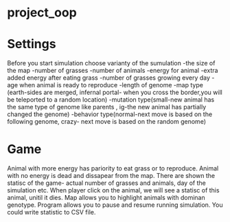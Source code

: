 # project_oop
# Settings
Before you start simulation choose varianty of the sumulation
-the size of the map
-number of grasses
-number of animals
-energy for animal
-extra added energy after eating grass
-number of grasses growing every day
-age when animal is ready to reproduce
-length of genome
-map type (earth-sides are merged, infernal portal- when you cross the border,you will be teleported to a random location)
-mutation type(small-new animal has the same type of genome like parents , ig-the new animal has partially changed the genome)
-behavior type(normal-next move is based on the following genome, crazy- next move is based on the random genome)
# Game
Animal with more energy has pariority to eat grass or to reproduce.
Animal with no energy is dead and dissapear from the map.
There are shown the statisc of the game- actual number of grasses and animals, day of the simulation etc.
When player click on the animal, we will see a statisc of this animal, unitil it dies. 
Map allows you to highlight animals with dominan genotype.
Program allows you to pause and resume running simulation. 
You could write statistic to CSV file.
